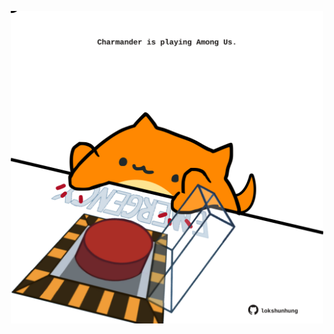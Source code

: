 <!-- built at 15/03/2024, 14:00:57 UTC -->
<p align="center">
  <img width="500" height="500" src="./ReadmeImage.svg">
</p>
